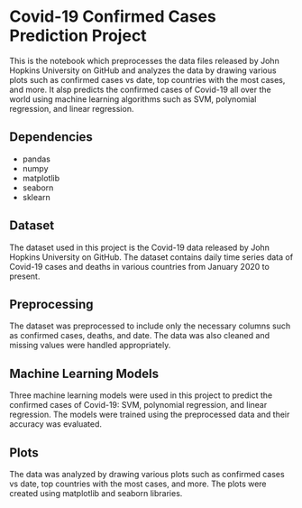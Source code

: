 # Covid-19 Confirmed Cases Prediction Project

This is the notebook which preprocesses the data files released by John Hopkins University on GitHub and analyzes the data by drawing various plots such as confirmed cases vs date, top countries with the most cases, and more.
It alsp predicts the confirmed cases of Covid-19 all over the world using machine learning algorithms such as SVM, polynomial regression, and linear regression.

## Dependencies
* pandas
* numpy
* matplotlib
* seaborn
* sklearn

## Dataset
The dataset used in this project is the Covid-19 data released by John Hopkins University on GitHub. The dataset contains daily time series data of Covid-19 cases and deaths in various countries from January 2020 to present.

## Preprocessing
The dataset was preprocessed to include only the necessary columns such as confirmed cases, deaths, and date. The data was also cleaned and missing values were handled appropriately.

## Machine Learning Models
Three machine learning models were used in this project to predict the confirmed cases of Covid-19: SVM, polynomial regression, and linear regression. The models were trained using the preprocessed data and their accuracy was evaluated.

## Plots
The data was analyzed by drawing various plots such as confirmed cases vs date, top countries with the most cases, and more. The plots were created using matplotlib and seaborn libraries.

